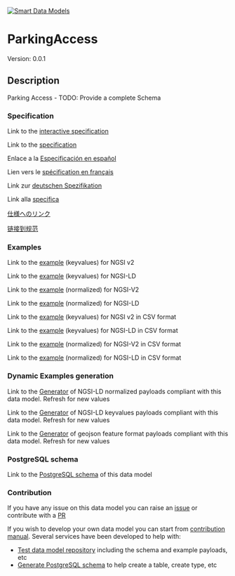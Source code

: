 [![Smart Data Models](https://smartdatamodels.org/wp-content/uploads/2022/01/SmartDataModels_logo.png "Logo")](https://smartdatamodels.org)
# ParkingAccess
Version: 0.0.1

## Description 

Parking Access - TODO: Provide a complete Schema
### Specification

Link to the [interactive specification](https://swagger.lab.fiware.org/?url=https://smart-data-models.github.io/dataModel.Parking/ParkingAccess/swagger.yaml)

Link to the [specification](https://github.com/smart-data-models/dataModel.Parking/blob/master/ParkingAccess/doc/spec.md)

Enlace a la [Especificación en español](https://github.com/smart-data-models/dataModel.Parking/blob/master/ParkingAccess/doc/spec_ES.md)

Lien vers le [spécification en français](https://github.com/smart-data-models/dataModel.Parking/blob/master/ParkingAccess/doc/spec_FR.md)

Link zur [deutschen Spezifikation](https://github.com/smart-data-models/dataModel.Parking/blob/master/ParkingAccess/doc/spec_DE.md)

Link alla [specifica](https://github.com/smart-data-models/dataModel.Parking/blob/master/ParkingAccess/doc/spec_IT.md)

[仕様へのリンク](https://github.com/smart-data-models/dataModel.Parking/blob/master/ParkingAccess/doc/spec_JA.md)

[链接到规范](https://github.com/smart-data-models/dataModel.Parking/blob/master/ParkingAccess/doc/spec_ZH.md)
### Examples

Link to the [example](https://smart-data-models.github.io/dataModel.Parking/ParkingAccess/examples/example.json) (keyvalues) for NGSI v2

Link to the [example](https://smart-data-models.github.io/dataModel.Parking/ParkingAccess/examples/example.jsonld) (keyvalues) for NGSI-LD

Link to the [example](https://smart-data-models.github.io/dataModel.Parking/ParkingAccess/examples/example-normalized.json) (normalized) for NGSI-V2

Link to the [example](https://smart-data-models.github.io/dataModel.Parking/ParkingAccess/examples/example-normalized.jsonld) (normalized) for NGSI-LD

Link to the [example](https://smart-data-models.github.io/dataModel.Parking/ParkingAccess/examples/example.json.csv) (keyvalues) for NGSI v2 in CSV format

Link to the [example](https://smart-data-models.github.io/dataModel.Parking/ParkingAccess/examples/example.jsonld.csv) (keyvalues) for NGSI-LD in CSV format

Link to the [example](https://smart-data-models.github.io/dataModel.Parking/ParkingAccess/examples/example-normalized.json.csv) (normalized) for NGSI-V2 in CSV format

Link to the [example](https://smart-data-models.github.io/dataModel.Parking/ParkingAccess/examples/example-normalized.jsonld.csv) (normalized) for NGSI-LD in CSV format
### Dynamic Examples generation

Link to the [Generator](https://smartdatamodels.org/extra/ngsi-ld_generator.php?schemaUrl=https://raw.githubusercontent.com/smart-data-models/dataModel.Parking/master/ParkingAccess/schema.json&email=info@smartdatamodels.org) of NGSI-LD normalized payloads compliant with this data model. Refresh for new values

Link to the [Generator](https://smartdatamodels.org/extra/ngsi-ld_generator_keyvalues.php?schemaUrl=https://raw.githubusercontent.com/smart-data-models/dataModel.Parking/master/ParkingAccess/schema.json&email=info@smartdatamodels.org) of NGSI-LD keyvalues payloads compliant with this data model. Refresh for new values

Link to the [Generator](https://smartdatamodels.org/extra/geojson_features_generator.php?schemaUrl=https://raw.githubusercontent.com/smart-data-models/dataModel.Parking/master/ParkingAccess/schema.json&email=info@smartdatamodels.org) of geojson feature format payloads compliant with this data model. Refresh for new values
### PostgreSQL schema

Link to the [PostgreSQL schema](https://smart-data-models.github.io/dataModel.Parking/ParkingAccess/schema.sql) of this data model
### Contribution

 If you have any issue on this data model you can raise an [issue](https://github.com/smart-data-models/dataModel.Parking/issues)  or contribute with a [PR](https://github.com/smart-data-models/dataModel.Parking/pulls)

 If you wish to develop your own data model you can start from [contribution manual](https://bit.ly/contribution_manual). Several services have been developed to help with: 
 - [Test data model repository](https://smartdatamodels.org/index.php/data-models-contribution-api/) including the schema and example payloads, etc
 - [Generate PostgreSQL schema](https://smartdatamodels.org/index.php/sql-service/) to help create a table, create type, etc